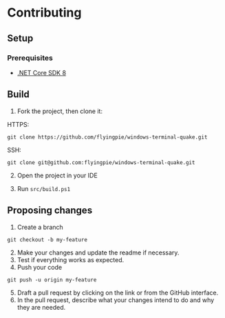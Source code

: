 ﻿# Contributing

## Setup

### Prerequisites

- [.NET Core SDK 8](https://get.dot.net)

## Build

1. Fork the project, then clone it:

HTTPS:
```
git clone https://github.com/flyingpie/windows-terminal-quake.git
```

SSH:
```
git clone git@github.com:flyingpie/windows-terminal-quake.git
```

2. Open the project in your IDE

3. Run `src/build.ps1`

## Proposing changes

1. Create a branch

```
git checkout -b my-feature
```

2. Make your changes and update the readme if necessary.
3. Test if everything works as expected.
4. Push your code

```
git push -u origin my-feature
```

5. Draft a pull request by clicking on the link or from the GitHub interface.
6. In the pull request, describe what your changes intend to do and why they are needed.